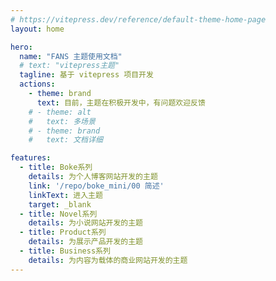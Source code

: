```yaml
---
# https://vitepress.dev/reference/default-theme-home-page
layout: home

hero:
  name: "FANS 主题使用文档"
  # text: "vitepress主题"
  tagline: 基于 vitepress 项目开发
  actions:
    - theme: brand
      text: 目前，主题在积极开发中，有问题欢迎反馈
    # - theme: alt
    #   text: 多场景
    # - theme: brand
    #   text: 文档详细

features:
  - title: Boke系列
    details: 为个人博客网站开发的主题
    link: '/repo/boke_mini/00 简述'
    linkText: 进入主题
    target: _blank
  - title: Novel系列
    details: 为小说网站开发的主题
  - title: Product系列
    details: 为展示产品开发的主题
  - title: Business系列
    details: 为内容为载体的商业网站开发的主题
---
```


